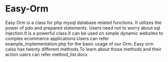 # Easy-Orm
  Easy  Orm  is a  class for php mysql  database related functions.     It utilizes the power of pdo and prepared statements. 
  Users need not to worry about sql injection.It is  a powerful class.It can be used on simple dynamic websites to complex
  ecommerce applications.Users can refer example_implementation.php for the basic usage of our Orm. Easy orm calss has twenty different methods.To learn about those methods and their action users can refer method_list.docx
